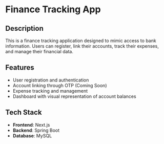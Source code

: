 # Finance Tracking App

## Description

This is a finance tracking application designed to mimic access to bank information. Users can register, link their accounts, track their expenses, and manage their financial data.

## Features

- User registration and authentication
- Account linking through OTP (Coming Soon) 
- Expense tracking and management
- Dashboard with visual representation of account balances

## Tech Stack

- **Frontend**: Next.js
- **Backend**: Spring Boot
- **Database**: MySQL


